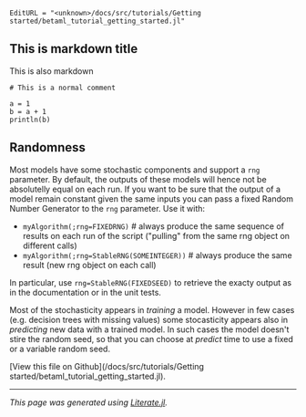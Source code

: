 ```@meta
EditURL = "<unknown>/docs/src/tutorials/Getting started/betaml_tutorial_getting_started.jl"
```

## This is markdown title
This is also markdown

```@example betaml_tutorial_getting_started
# This is a normal comment
```

```@example betaml_tutorial_getting_started
a = 1
b = a + 1
println(b)
```

## Randomness

Most models have some stochastic components and support a `rng` parameter. By default, the outputs of these models will hence not be absolutelly equal on each run. If you want to be sure that the output of a model remain constant given the same inputs you can pass a fixed Random Number Generator to the `rng` parameter. Use it with:

- `myAlgorithm(;rng=FIXEDRNG)`               # always produce the same sequence of results on each run of the script ("pulling" from the same rng object on different calls)
- `myAlgorithm(;rng=StableRNG(SOMEINTEGER))` # always produce the same result (new rng object on each call)

In particular, use `rng=StableRNG(FIXEDSEED)` to retrieve the exacty output as in the documentation or in the unit tests.


Most of the stochasticity appears in _training_ a model. However in few cases (e.g. decision trees with missing values) some stocasticity appears also in _predicting_ new data with a trained model. In such cases the model doesn't stire the random seed, so that you can choose at _predict_ time to use a fixed or a variable random seed.

[View this file on Github](<unknown>/docs/src/tutorials/Getting started/betaml_tutorial_getting_started.jl).

---

*This page was generated using [Literate.jl](https://github.com/fredrikekre/Literate.jl).*

